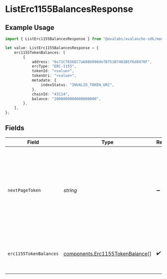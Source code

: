 # ListErc1155BalancesResponse

## Example Usage

```typescript
import { ListErc1155BalancesResponse } from "@avalabs/avalanche-sdk/models/components";

let value: ListErc1155BalancesResponse = {
    erc1155TokenBalances: [
        {
            address: "0x71C7656EC7ab88b098defB751B7401B5f6d8976F",
            ercType: "ERC-1155",
            tokenId: "<value>",
            tokenUri: "<value>",
            metadata: {
                indexStatus: "INVALID_TOKEN_URI",
            },
            chainId: "43114",
            balance: "2000000000000000000",
        },
    ],
};
```

## Fields

| Field                                                                                                                                  | Type                                                                                                                                   | Required                                                                                                                               | Description                                                                                                                            |
| -------------------------------------------------------------------------------------------------------------------------------------- | -------------------------------------------------------------------------------------------------------------------------------------- | -------------------------------------------------------------------------------------------------------------------------------------- | -------------------------------------------------------------------------------------------------------------------------------------- |
| `nextPageToken`                                                                                                                        | *string*                                                                                                                               | :heavy_minus_sign:                                                                                                                     | A token, which can be sent as `pageToken` to retrieve the next page. If this field is omitted or empty, there are no subsequent pages. |
| `erc1155TokenBalances`                                                                                                                 | [components.Erc1155TokenBalance](../../models/components/erc1155tokenbalance.md)[]                                                     | :heavy_check_mark:                                                                                                                     | The list of ERC-1155 token balances for the address.                                                                                   |